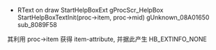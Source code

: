 - RText on draw
StartHelpBoxExt
gProcScr_HelpBox
StartHelpBoxTextInit(proc->item, proc->mid)
gUnknown_08A01650
sub_8089F58

其利用 proc->item 获得 item-attribute, 并据此产生 HB_EXTINFO_NONE
